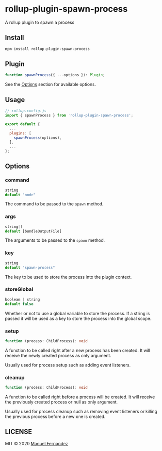 # rollup-plugin-spawn-process

A rollup plugin to spawn a process

## Install

```bash
npm install rollup-plugin-spawn-process
```

## Plugin

```typescript
function spawnProcess({ ...options }): Plugin;
```

See the [Options](#options) section for available options.

## Usage

```javascript
// rollup.config.js
import { spawnProcess } from 'rollup-plugin-spawn-process';

export default {
  ...
  plugins: [
    spawnProcess(options),
  ],
  ...
};
```

## Options

### command

```typescript
string
default "node"
```

The command to be passed to the `spawn` method.

### args

```typescript
string[]
default [bundleOutputFile]
```

The arguments to be passed to the `spawn` method.

### key

```typescript
string
default "spawn-process"
```

The key to be used to store the process into the plugin context.

### storeGlobal

```typescript
boolean | string
default false
```

Whether or not to use a global variable to store the process. If a string is passed it will be used as a key to store the process into the global scope.

### setup

```typescript
function (process: ChildProcess): void
```

A function to be called right after a new process has been created. It will receive the newly created process as only argument.

Usually used for process setup such as adding event listeners.

### cleanup

```typescript
function (process: ChildProcess): void
```

A function to be called right before a process will be created. It will receive the previously created process or null as only argument.

Usually used for process cleanup such as removing event listeners or killing the previous process before a new one is created.

## LICENSE

MIT &copy; 2020 [Manuel Fernández](https://github.com/manferlo81)
